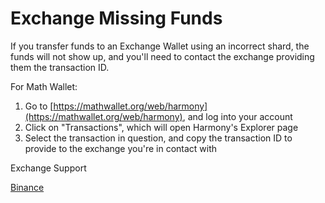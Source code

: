 # Exchange Missing Funds

If you transfer funds to an Exchange Wallet using an incorrect shard, the funds will not show up, and you'll need to contact the exchange providing them the transaction ID. 

For Math Wallet: 

1. Go to [https://mathwallet.org/web/harmony](https://mathwallet.org/web/harmony), and log into your account 
2. Click on "Transactions", which will open Harmony's Explorer page 
3. Select the transaction in question, and copy the transaction ID to provide to the exchange you're in contact with 



Exchange Support

[Binance](https://www.binance.com/en/support-center)

